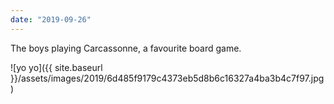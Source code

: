 ```yaml
---
date: "2019-09-26"
---
```


The boys playing Carcassonne, a favourite board game.

![yo yo]({{ site.baseurl }}/assets/images/2019/6d485f9179c4373eb5d8b6c16327a4ba3b4c7f97.jpg)
